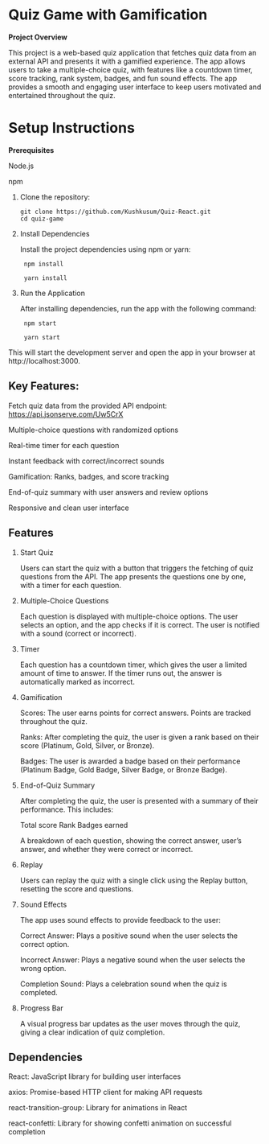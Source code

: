# Quiz Game with Gamification
**Project Overview**

This project is a web-based quiz application that fetches quiz data from an external API and presents it with a gamified experience. The app allows users to take a multiple-choice quiz, with features like a countdown timer, score tracking, rank system, badges, and fun sound effects. The app provides a smooth and engaging user interface to keep users motivated and entertained throughout the quiz.

# Setup Instructions
**Prerequisites**

  Node.js

  npm

1. Clone the repository:
   
       git clone https://github.com/Kushkusum/Quiz-React.git
       cd quiz-game
   
2. Install Dependencies
   
    Install the project dependencies using npm or yarn:

        npm install
   
        yarn install

4. Run the Application

   After installing dependencies, run the app with the following command:

        npm start

        yarn start

This will start the development server and open the app in your browser at http://localhost:3000.


## Key Features:

Fetch quiz data from the provided API endpoint: https://api.jsonserve.com/Uw5CrX

Multiple-choice questions with randomized options

Real-time timer for each question

Instant feedback with correct/incorrect sounds

Gamification: Ranks, badges, and score tracking

End-of-quiz summary with user answers and review options

Responsive and clean user interface


## Features
1. Start Quiz

   Users can start the quiz with a button that triggers the fetching of quiz questions from the API. The app presents the questions one by one, with a timer for each question.

2. Multiple-Choice Questions

   Each question is displayed with multiple-choice options. The user selects an option, and the app checks if it is correct. The user is notified with a sound (correct or incorrect).

3. Timer
   
   Each question has a countdown timer, which gives the user a limited amount of time to answer. If the timer runs out, the answer is automatically marked as incorrect.

4. Gamification
   
   Scores: The user earns points for correct answers. Points are tracked throughout the quiz.

   Ranks: After completing the quiz, the user is given a rank based on their score (Platinum, Gold, Silver, or Bronze).
 
   Badges: The user is awarded a badge based on their performance (Platinum Badge, Gold Badge, Silver Badge, or Bronze Badge).

5. End-of-Quiz Summary
   
   After completing the quiz, the user is presented with a summary of their performance. This includes:

   Total score
   Rank
   Badges earned

   A breakdown of each question, showing the correct answer, user’s answer, and whether they were correct or incorrect.

6. Replay
   
   Users can replay the quiz with a single click using the Replay button, resetting the score and questions.
   
7. Sound Effects
   
   The app uses sound effects to provide feedback to the user:

    Correct Answer: Plays a positive sound when the user selects the correct option.

    Incorrect Answer: Plays a negative sound when the user selects the wrong option.

    Completion Sound: Plays a celebration sound when the quiz is completed.
   
8. Progress Bar

    A visual progress bar updates as the user moves through the quiz, giving a clear indication of quiz completion.

   

## Dependencies
React: JavaScript library for building user interfaces

axios: Promise-based HTTP client for making API requests

react-transition-group: Library for animations in React

react-confetti: Library for showing confetti animation on successful completion


